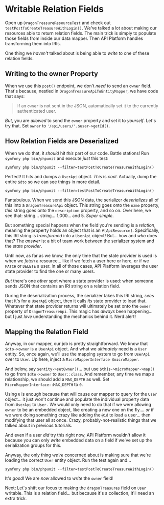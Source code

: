# Writable Relation Fields

Open up `DragonTreasureResourceTest` and check out
`testPostToCreateTreasureWithLogin()`. We've talked a lot about making our
resources able to return relation fields. The main trick is simply to populate
those fields from inside our data mapper. Then API Platform handles transforming
them into IRIs.

One thing we *haven't* talked about is being able to *write* to one of these
relation fields.

## Writing to the owner Property

When we use this `post()` endpoint, we don't *need* to send an `owner` field.
That's because, nestled in `DragonTreasureApiToEntityMapper`, we have
code that says:

> If an `owner` is not sent in the JSON, automatically set it
> to the currently authenticated user.

*But*, you are *allowed* to send the `owner` property and set it to *yourself*.
Let's try that. Set `owner` to `'/api/users/'.$user->getId()`.

## How Relation Fields are Deserialized

When we do that, it *should* hit *this* part of our code. Battle stations! Run
`symfony php bin/phpunit` and execute *just* this test:

```terminal-silent
symfony php bin/phpunit --filter=testPostToCreateTreasureWithLogin()
```

Perfect! It hits and dumps a `UserApi` object. *This* is *cool*. Actually,
dump the entire `$dto` so we can see things in more detail.

```terminal-silent
symfony php bin/phpunit --filter=testPostToCreateTreasureWithLogin()
```

Fantabulous. When we send this JSON data, the serializer *deserializes* all of
this into a `DragonTreasureApi` object. This string goes onto the `name` property,
*this* string goes onto the `description` property, and so on. Over here, we see
that: string... string... 1,000... and 5. *Super simple*.

But something special happens when the field you're sending is a *relation*,
meaning the property holds an object that is an `#[ApiResource]`. Specifically,
this IRI string is *transformed* into a `UserApi` object! But... how and *who*
does that? The *answer* is: a bit of team work between the serializer system and
the *state provider*.

Until now, as far as we know, the only time that the state provider is used is when
we *fetch* a resource... like if we fetch a user here or here, or if we `PATCH` or
`DELETE` a user. In all of those cases, API Platform leverages the user state provider
to find the one or many users.

*But* there's one *other* spot where a state provider is used: when someone sends
JSON that contains an IRI string on a relation field.

During the deserialization process, the serializer takes this IRI string, *sees*
that it's for a `UserApi` object, then it calls *its* state provider to load that.
Whatever that state provider returns will ultimately be set onto the `owner` property
of `DragonTreasureApi`. This magic has *always* been happening... but I just *love*
understanding the mechanics behind it. Nerd alert!

## Mapping the Relation Field

Anyway, in our mapper, our job is pretty straightforward. We know that `$dto->owner`
is a `UserApi` object. And what we *ultimately* need is a `User` entity. So, once
again, we'll use the mapping system to go from `UserApi` over to `User`. Up here,
inject a `MicroMapperInterface $microMapper`.

And below, say `$entity->setOwner()`... but use `$this->microMapper->map()` to
go from `$dto->owner` to `User::class`. And remember, any time we map a relationship,
we should add a `MAX_DEPTH` as well. Set `MicroMapperInterface::MAX_DEPTH` to `0`.

Using `0` is enough because that will cause our mapper to query for the `User` object...
it just won't continue and populate the individual property data from `UserApi` to
`User.` We would only need to do that if we were allowing `owner` to be an embedded
object, like creating a new one on the fly.... *or* if we were doing something crazy
like adding the `@id` to load a user... then modifying that user all at once. Crazy,
probably-not-realistic things that we talked about in previous tutorials.

And even if a user *did* try this right now, API Platform wouldn't allow it because
you can only *write* embedded data on a field if we've set up the serialization groups
for this.

Anyway, the only thing *we're* concerned about is making sure that we're loading
the correct `User` entity object. Run the test again and...

```terminal-silent
symfony php bin/phpunit --filter=testPostToCreateTreasureWithLogin()
```

It's *good*! We are *now* allowed to *write* the `owner` field!

Next: Let's shift our focus to making the `dragonTreasures` field on `User` writable.
This is a relation field... but because it's a collection, it'll need an extra trick.
